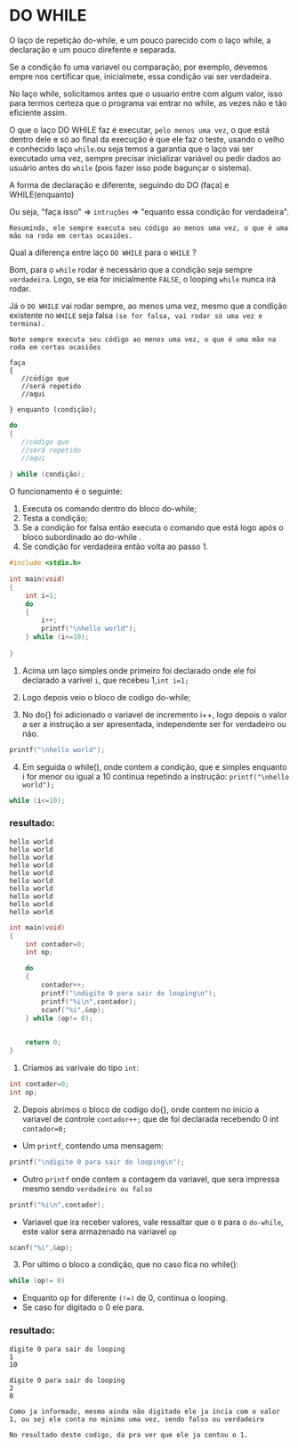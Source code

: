 # DO WHILE 

O laço de repetição do-while, e um pouco parecido com o laço while, a declaração e um pouco direfente e separada.

Se a condição fo uma variavel ou comparação, por exemplo, devemos empre nos certificar que, inicialmete, essa condição vai ser verdadeira.

No laço while, solicitamos antes que o usuario entre com algum valor, isso para termos certeza que o programa vai entrar no while, as vezes não e tão eficiente assim.

O que o laço DO WHILE faz é executar, ```pelo menos uma vez```, o que está dentro dele e só ao final da execução é que ele faz o teste, usando o velho e conhecido laço ```while```.ou seja temos a garantia que o laço vai ser executado uma vez, sempre precisar inicializar variável ou pedir dados ao usuário antes do ```while``` (pois fazer isso pode bagunçar o sistema).

A forma de declaração e diferente, seguindo do DO (faça) e WHILE(enquanto)

Ou seja, "faça isso" => ```intruções``` => "equanto essa condição for verdadeira".

```Resumindo, ele sempre executa seu código ao menos uma vez, o que é uma mão na roda em certas ocasiões.```

Qual a diferença entre laço ```DO WHILE``` para o ```WHILE``` ?

Bom, para o ```while``` rodar é necessário que a condição seja sempre ```verdadeira```.
Logo, se ela for inicialmente ```FALSE```, o looping ```while``` nunca irá rodar.

Já o ```DO WHILE``` vai rodar sempre, ao menos uma vez, mesmo que a condição existente no ```WHILE``` seja falsa ```(se for falsa, vai rodar só uma vez e termina).```

```Note sempre executa seu código ao menos uma vez, o que é uma mão na roda em certas ocasiões```

```
faça
{
   //código que
   //será repetido
   //aqui

} enquanto (condição);
```

```c
do
{
   //código que
   //será repetido
   //aqui

} while (condição);
```

O funcionamento é o seguinte:

1) Executa os comando dentro do bloco do-while;
2) Testa a condição;
3) Se a  condição for falsa então executa o comando que está logo após o bloco subordinado ao do-while .
4) Se  condição for verdadeira então volta ao passo 1.

```c
#include <stdio.h>

int main(void)
{
    int i=1;
    do
    {   
        i++;
        printf("\nhello world");
    } while (i<=10);
    
}
``` 

1) Acima um laço simples onde primeiro foi declarado onde ele foi declarado a varivel ```i```, que recebeu 1,```int i=1;``` 

2) Logo depois veio o bloco de codigo do-while;

3) No do{} foi adicionado o variavel de incremento i++, logo depois o valor a ser a instrução a ser apresentada, independente ser for verdadeiro ou não.
```c
printf("\nhello world");
```
4) Em seguida o while(), onde contem a condição, que e simples enquanto i for menor ou igual a 10 continua repetindo a instrução: ```printf("\nhello world");```
```c
while (i<=10);
```

### resultado:

```
hello world
hello world
hello world
hello world
hello world
hello world
hello world
hello world
hello world
hello world
```


```c
int main(void)
{
    int contador=0;
    int op;

    do
    {   
        contador++;
        printf("\ndigite 0 para sair do looping\n");
        printf("%i\n",contador);
        scanf("%i",&op);
    } while (op!= 0);
    

    return 0;
}
```

1) Criamos as varivaie do tipo ```int```:
```c
int contador=0;
int op;
```
2) Depois abrimos o bloco de codigo do{}, onde contem no inicio a variavel de controle ```contador++;``` que de foi declarada recebendo 0 int ```contador=0;```

* Um ```printf```, contendo uma mensagem: 
```c
printf("\ndigite 0 para sair do looping\n");
```
* Outro ```printf``` onde contem a contagem da variavel, que sera impressa mesmo sendo ```verdadeiro ou falso```  
```c
printf("%i\n",contador);
```
* Variavel que ira receber valores, vale ressaltar que o ```0``` para o ```do-while```, este valor sera armazenado na variavel ```op```
```c
scanf("%i",&op);
```

3) Por ultimo o bloco a condição, que no caso fica no while():
```c
while (op!= 0)
```

* Enquanto op for diferente ```(!=)``` de 0, continua o looping.
* Se caso for digitado o 0 ele para. 


### resultado:

```
digite 0 para sair do looping
1
10

digite 0 para sair do looping
2
0
``` 

```Como ja informado, mesmo ainda não digitado ele ja incia com o valor 1, ou sej ele conta no minimo uma vez, sendo falso ou verdadeiro```

```No resultado deste codigo, da pra ver que ele ja contou o 1.```